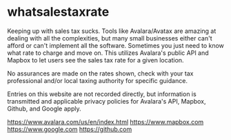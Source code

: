 # whatsalestaxrate

Keeping up with sales tax sucks. Tools like Avalara/Avatax are amazing at dealing with all the complexities, but many small businesses either can't afford or can't implement all the software. Sometimes you just need to know what rate to charge and move on. This utilizes Avalara's public API and Mapbox to let users see the sales tax rate for a given location. 

No assurances are made on the rates shown, check with your tax professional and/or local taxing authority for specific guidance. 

Entries on this website are not recorded directly, but information is transmitted and applicable privacy policies for Avalara's API, Mapbox, Github, and Google apply. 

https://www.avalara.com/us/en/index.html
https://www.mapbox.com
https://www.google.com
https://github.com